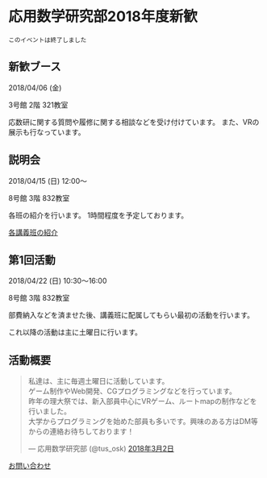 # 応用数学研究部2018年度新歓

```warning
このイベントは終了しました
```

## 新歓ブース

2018/04/06 (金)

3号館 2階 321教室

応数研に関する質問や履修に関する相談などを受け付けています。
また、VRの展示も行なっています。

## 説明会

2018/04/15 (日) 12:00〜

8号館 3階 832教室

各班の紹介を行います。
1時間程度を予定しております。

[各講義班の紹介](#page/2018/lecture?pretty)

## 第1回活動

2018/04/22 (日) 10:30〜16:00

8号館 3階 832教室

部費納入などを済ませた後、講義班に配属してもらい最初の活動を行います。

これ以降の活動は主に土曜日に行います。

## 活動概要

<blockquote class="twitter-tweet" data-lang="ja"><p lang="ja" dir="ltr">私達は、主に毎週土曜日に活動しています。<br>ゲーム制作やWeb開発、CGプログラミングなどを行っています。<br>昨年の理大祭では、新入部員中心にVRゲーム、ルートmapの制作などを行いました。<br>大学からプログラミングを始めた部員も多いです。興味のある方はDM等からの連絡お待ちしております！</p>&mdash; 応用数学研究部 (@tus_osk) <a href="https://twitter.com/tus_osk/status/969567647674204160?ref_src=twsrc%5Etfw">2018年3月2日</a></blockquote>

[お問い合わせ](#contact?pretty)
